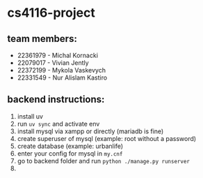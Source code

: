 # cs4116-project
## team members:
* 22361979 - Michal Kornacki
* 22079017 - Vivian Jently
* 22372199 - Mykola Vaskevych
* 22331549 - Nur Alislam Kastiro


## backend instructions:

1. install uv
1. run `uv sync` and activate env
1. install mysql via xampp or directly (mariadb is fine)
1. create superuser of mysql (example: root without a password)
1. create database (example: urbanlife)
1. enter your config for mysql in `my.cnf`
1. go to backend folder and run `python ./manage.py runserver`
1. 